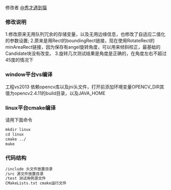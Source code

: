 修改者 [@秀才遇到猫](http://weibo.com/smirklijie)

### 修改说明
1.修改原来无用队列冗余的存储变量，以及无用边缘信息，也修改了自适应二值化的参数设置;
2.原来是用Rect的boundingRect链接，现在使用RotateRect的minAreaRect链接，因为保存有angel旋转角度，可以用来倾斜校正，最基础的Candidate块没有改变。
3.旋转几次测试结果是角度是正确的，在角度左右不超过45度的情况下

### window平台vs编译
工程vs2013 依赖opencv库以及jni头文件，打开前添加环境变量OPENCV_DIR其值为opencv2.4.11的build目录，以及JAVA_HOME

### linux平台cmake编译
请用下面命令
```markdown
mkdir linux
cd linux
cmake ../
make
```

### 代码结构
```markdown
/include 头文件放置目录
/src 源文件放置目录
/test 测试用例源文件
CMakeLists.txt cmake运行文件
```